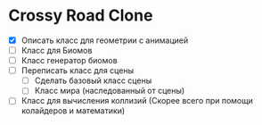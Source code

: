 # Crossy Road Clone 

- [X] Описать класс для геометрии с анимацией
- [ ] Класс для Биомов
- [ ] Класс генератор биомов
- [ ] Переписать класс для сцены
    - [ ] Сделать базовый класс сцены
    - [ ] Класс мира (наследованный от сцены)
- [ ] Класс для вычисления коллизий (Скорее всего при помощи колайдеров и математики)